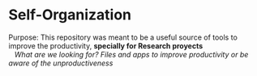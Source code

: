 # Self-Organization  
Purpose: This repository was meant to be a useful source of tools to improve the productivity, <b> specially for Research proyects </b>
<br> <i> &nbsp;&nbsp; What are we looking for? Files and apps to improve productivity or be aware of the unproductiveness </i> </br> 
